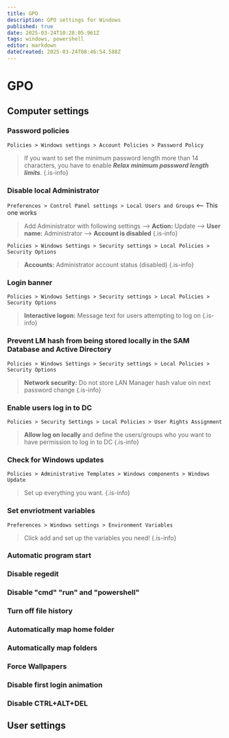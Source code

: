 ```yaml
---
title: GPO
description: GPO settings for Windows
published: true
date: 2025-03-24T10:28:05.961Z
tags: windows, powershell
editor: markdown
dateCreated: 2025-03-24T08:46:54.588Z
---
```


# GPO
## Computer settings

### Password policies
`Policies > Windows settings > Account Policies > Password Policy`

> If you want to set the minimum password length more than 14 characters, you have to enable ***Relax minimum password length limits***.
{.is-info}


### Disable local Administrator
`Preferences > Control Panel settings > Local Users and Groups` <-- This one works

> Add Administrator with following settings
> --> **Action:** Update
> --> **User name:** Administrator
> --> **Account is disabled**
{.is-info}

`Policies > Windows Settings > Security settings > Local Policies > Security Options`

> **Accounts:** Administrator account status (disabled)
{.is-info}


### Login banner
`Policies > Windows Settings > Security settings > Local Policies > Security Options`
 
> **Interactive logon:** Message text for users attempting to log on
{.is-info}

### Prevent LM hash from being stored locally in the SAM Database and Active Directory
`Policies > Windows Settings > Security settings > Local Policies > Security Options`

> **Network security:** Do not store LAN Manager hash value oin next password change
{.is-info}

### Enable users log in to DC
`Policies > Security Settings > Local Policies > User Rights Assignment`

> **Allow log on locally** and define the users/groups who you want to have permission to log in to DC
{.is-info}

### Check for Windows updates
`Policies > Administrative Templates > Windows components > Windows Update`

> Set up everything you want.
{.is-info}

### Set envriotment variables
`Preferences > Windows settings > Environment Variables`

> Click add and set up the variables you need!
{.is-info}



### Automatic program start

### Disable regedit

### Disable "cmd" "run" and "powershell"

### Turn off file history

### Automatically map home folder

### Automatically map folders

### Force Wallpapers

### Disable first login animation

### Disable CTRL+ALT+DEL



## User settings


